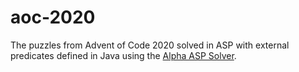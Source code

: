 # aoc-2020
The puzzles from Advent of Code 2020 solved in ASP with external predicates defined in Java using the [Alpha ASP Solver](https://github.com/alpha-asp/alpha).
